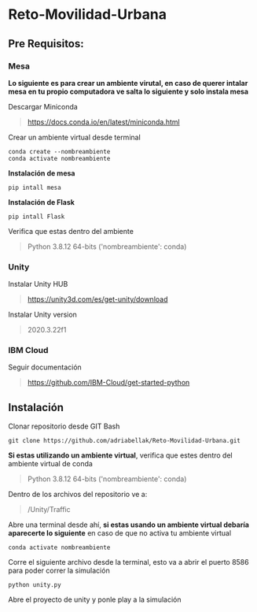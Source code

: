 # Reto-Movilidad-Urbana

## Pre Requisitos:
### Mesa
**Lo siguiente es para crear un ambiente virutal, en caso de querer intalar mesa en tu propio computadora ve salta lo siguiente y solo instala mesa**

Descargar Miniconda
> https://docs.conda.io/en/latest/miniconda.html

Crear un ambiente virtual desde terminal
```
conda create --nombreambiente
conda activate nombreambiente
```

**Instalación de mesa**
```
pip intall mesa
```
**Instalación de Flask**
```
pip intall Flask
```

Verifica que estas dentro del ambiente
> Python 3.8.12 64-bits ('nombreambiente': conda)

### Unity
Instalar Unity HUB
> https://unity3d.com/es/get-unity/download

Instalar Unity version
> 2020.3.22f1


### IBM Cloud
Seguir documentación
> https://github.com/IBM-Cloud/get-started-python


## Instalación
Clonar repositorio desde GIT Bash
```
git clone https://github.com/adriabellak/Reto-Movilidad-Urbana.git

```

**Si estas utilizando un ambiente virtual**, verifica que estes dentro del ambiente virtual de conda
> Python 3.8.12 64-bits ('nombreambiente': conda)

Dentro de los archivos del repositorio ve a:
> /Unity/Traffic

Abre una terminal desde ahí, **si estas usando un ambiente virtual debaría aparecerte lo siguiente** en caso de que no activa tu ambiente virtual
```
conda activate nombreambiente
```

Corre el siguiente archivo desde la terminal, esto va a abrir el puerto 8586 para poder correr la simulación
```
python unity.py
```
Abre el proyecto de unity y ponle play a la simulación







